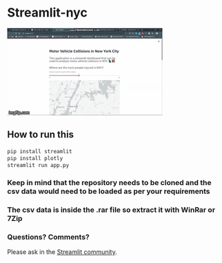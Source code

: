 # Streamlit-nyc

![Making-of Animation](https://github.com/ReanSchwarzer1/Streamlit-nyc/blob/master/running1.gif "Making-of Animation")



## How to run this 
```
pip install streamlit
pip install plotly
streamlit run app.py
```
### Keep in mind that the repository needs to be cloned and the csv data would need to be loaded as per your requirements 
### The csv data is inside the .rar file so extract it with WinRar or 7Zip

### Questions? Comments?

Please ask in the [Streamlit community](https://discuss.streamlit.io).
